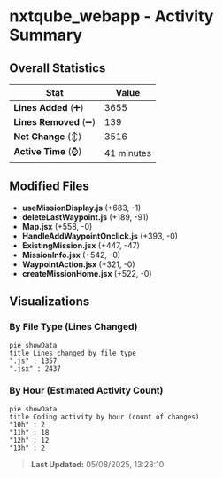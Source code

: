 # nxtqube_webapp - Activity Summary 

## Overall Statistics

| Stat                   | Value                                                             |
| ---------------------- | ----------------------------------------------------------------- |
| **Lines Added** (➕)   | 3655                                          |
| **Lines Removed** (➖) | 139                                        |
| **Net Change** (↕)    | 3516                |
| **Active Time** (⌚)   | 41 minutes |


## Modified Files
- **useMissionDisplay.js** (+683, -1)
- **deleteLastWaypoint.js** (+189, -91)
- **Map.jsx** (+558, -0)
- **HandleAddWaypointOnclick.js** (+393, -0)
- **ExistingMission.jsx** (+447, -47)
- **MissionInfo.jsx** (+542, -0)
- **WaypointAction.jsx** (+321, -0)
- **createMissionHome.jsx** (+522, -0)

## Visualizations

### By File Type (Lines Changed)

```mermaid
pie showData
title Lines changed by file type
".js" : 1357
".jsx" : 2437
```

### By Hour (Estimated Activity Count)

```mermaid
pie showData
title Coding activity by hour (count of changes)
"10h" : 2
"11h" : 18
"12h" : 12
"13h" : 2
```


> **Last Updated:** 05/08/2025, 13:28:10